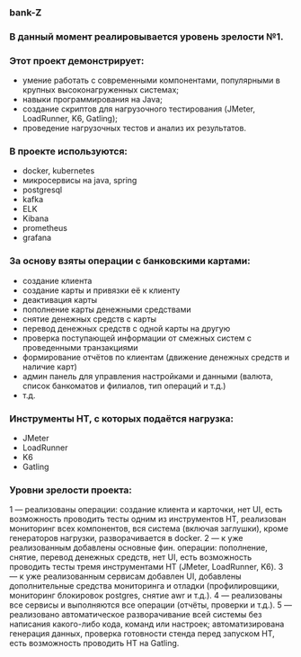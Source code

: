 ### bank-Z

### В данный момент реалиpовывается уровень зрелости №1.

### Этот проект демонстрирует:
- умение работать с современными компонентами, популярными в крупных высоконагруженных системах;
- навыки программирования на Java;
- создание скриптов для нагрузочного тестирования (JMeter, LoadRunner, K6, Gatling);
- проведение нагрузочных тестов и анализ их результатов.

### В проекте используются:
- docker, kubernetes
- микросервисы на java, spring
- postgresql
- kafka
- ELK
- Kibana
- prometheus
- grafana

### За основу взяты операции с банковскими картами:
- создание клиента
- создание карты и привязки её к клиенту
- деактивация карты
- пополнение карты денежными средствами
- снятие денежных средств с карты
- перевод денежных средств с одной карты на другую
- проверка поступающей информации от смежных систем с проведенными транзакциями
- формирование отчётов по клиентам (движение денежных средств и наличие карт)
- админ панель для управления настройками и данными (валюта, список банкоматов и филиалов, тип операций и т.д.)
- т.д.

### Инструменты НТ, с которых подаётся нагрузка:
- JMeter
- LoadRunner
- K6
- Gatling

### Уровни зрелости проекта:
1 — реализованы операции: создание клиента и карточки, нет UI, есть возможность проводить тесты одним из инструментов НТ, реализован мониторинг всех компонентов, вся система (включая заглушки), 
кроме генераторов нагрузки, разворачивается в docker.
2 — к уже реализованным добавлены основные фин. операции: пополнение, снятие, перевод денежных средств, нет UI, есть возможность проводить тесты тремя инструментами НТ (JMeter, LoadRunner, K6).
3 — к уже реализованным сервисам добавлен UI, добавлены дополнительные средства мониторинга и отладки (профилировщики, мониторинг блокировок postgres, снятие awr и т.д.).
4 — реализованы все сервисы и выполняются все операции (отчёты, проверки и т.д.).
5 — реализовано автоматическое разворачивание всей системы без написания какого-либо кода, команд или настроек; автоматизирована генерация данных, проверка готовности стенда перед запуском НТ, есть возможность проводить НТ на Gatling.
